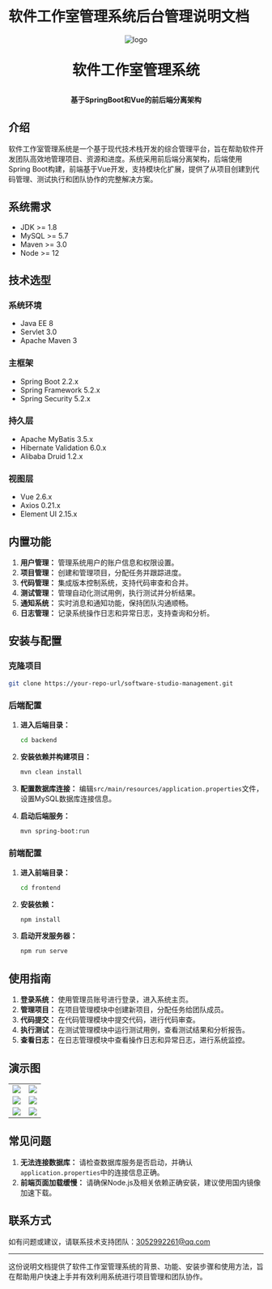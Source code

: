 # 软件工作室管理系统后台管理说明文档

<p align="center">
	<img alt="logo" src="sdstudio-admin-ui/public/favicon.ico">
</p>
<h1 align="center" style="margin: 30px 0 30px; font-weight: bold;">软件工作室管理系统</h1>
<h4 align="center">基于SpringBoot和Vue的前后端分离架构</h4>

## 介绍

软件工作室管理系统是一个基于现代技术栈开发的综合管理平台，旨在帮助软件开发团队高效地管理项目、资源和进度。系统采用前后端分离架构，后端使用Spring Boot构建，前端基于Vue开发，支持模块化扩展，提供了从项目创建到代码管理、测试执行和团队协作的完整解决方案。

## 系统需求

- JDK >= 1.8
- MySQL >= 5.7
- Maven >= 3.0
- Node >= 12

## 技术选型

### 系统环境

- Java EE 8
- Servlet 3.0
- Apache Maven 3

### 主框架

- Spring Boot 2.2.x
- Spring Framework 5.2.x
- Spring Security 5.2.x

### 持久层

- Apache MyBatis 3.5.x
- Hibernate Validation 6.0.x
- Alibaba Druid 1.2.x

### 视图层

- Vue 2.6.x
- Axios 0.21.x
- Element UI 2.15.x

## 内置功能

1. **用户管理：** 管理系统用户的账户信息和权限设置。
2. **项目管理：** 创建和管理项目，分配任务并跟踪进度。
3. **代码管理：** 集成版本控制系统，支持代码审查和合并。
4. **测试管理：** 管理自动化测试用例，执行测试并分析结果。
5. **通知系统：** 实时消息和通知功能，保持团队沟通顺畅。
6. **日志管理：** 记录系统操作日志和异常日志，支持查询和分析。

## 安装与配置

### 克隆项目

```bash
git clone https://your-repo-url/software-studio-management.git
```

### 后端配置

1. **进入后端目录：**
   ```bash
   cd backend
   ```

2. **安装依赖并构建项目：**
   ```bash
   mvn clean install
   ```

3. **配置数据库连接：**
   编辑`src/main/resources/application.properties`文件，设置MySQL数据库连接信息。

4. **启动后端服务：**
   ```bash
   mvn spring-boot:run
   ```

### 前端配置

1. **进入前端目录：**
   ```bash
   cd frontend
   ```

2. **安装依赖：**
   ```bash
   npm install
   ```

3. **启动开发服务器：**
   ```bash
   npm run serve
   ```

## 使用指南

1. **登录系统：** 使用管理员账号进行登录，进入系统主页。
2. **管理项目：** 在项目管理模块中创建新项目，分配任务给团队成员。
3. **代码提交：** 在代码管理模块中提交代码，进行代码审查。
4. **执行测试：** 在测试管理模块中运行测试用例，查看测试结果和分析报告。
5. **查看日志：** 在日志管理模块中查看操作日志和异常日志，进行系统监控。

## 演示图

<table>
    <tr>
        <td><img src="sdstudio-admin-ui/public/systemImg/首页.png"/></td>
        <td><img src="sdstudio-admin-ui/public/systemImg/项目管理.png"/></td>
    </tr>
    <tr>
        <td><img src="sdstudio-admin-ui/public/systemImg/代码管理.png"/></td>
        <td><img src="sdstudio-admin-ui/public/systemImg/测试管理.png"/></td>
    </tr>
    <tr>
        <td><img src="sdstudio-admin-ui/public/systemImg/用户管理.png"/></td>
        <td><img src="sdstudio-admin-ui/public/systemImg/日志管理.png"/></td>
    </tr>
</table>

## 常见问题

1. **无法连接数据库：** 请检查数据库服务是否启动，并确认`application.properties`中的连接信息正确。
2. **前端页面加载缓慢：** 请确保Node.js及相关依赖正确安装，建议使用国内镜像加速下载。

## 联系方式

如有问题或建议，请联系技术支持团队：[3052992261@qq.com](mailto:support@example.com)

---

这份说明文档提供了软件工作室管理系统的背景、功能、安装步骤和使用方法，旨在帮助用户快速上手并有效利用系统进行项目管理和团队协作。
